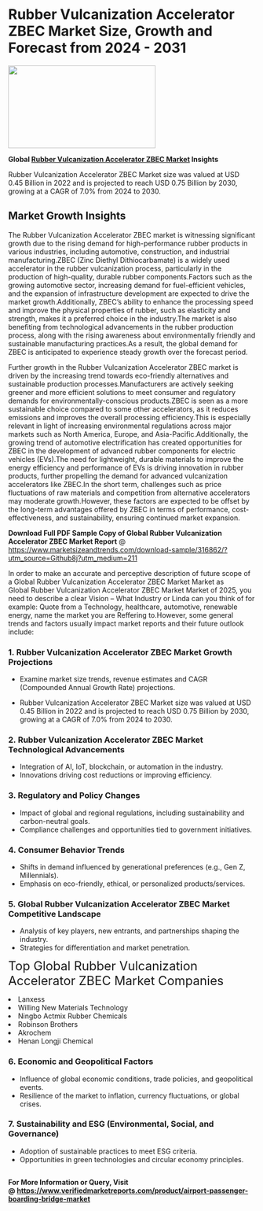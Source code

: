 <H1>Rubber Vulcanization Accelerator ZBEC Market Size, Growth and Forecast from 2024 - 2031</H1><img class="aligncenter size-medium wp-image-584254" src="https://thirdeyenews.in/wp-content/uploads/2024/09/Global-Market-Research-300x168.jpeg" alt="" width="300" height="168" /><p><strong>Global&nbsp;<a href="https://www.marketsizeandtrends.com/download-sample/316862/?utm_source=Github8j?utm_medium=211">Rubber Vulcanization Accelerator ZBEC Market</a> Insights</strong></p><p>Rubber Vulcanization Accelerator ZBEC Market size was valued at USD 0.45 Billion in 2022 and is projected to reach USD 0.75 Billion by 2030, growing at a CAGR of 7.0% from 2024 to 2030.</p><p><h2>Market Growth Insights</h2> <p>The Rubber Vulcanization Accelerator ZBEC market is witnessing significant growth due to the rising demand for high-performance rubber products in various industries, including automotive, construction, and industrial manufacturing.ZBEC (Zinc Diethyl Dithiocarbamate) is a widely used accelerator in the rubber vulcanization process, particularly in the production of high-quality, durable rubber components.Factors such as the growing automotive sector, increasing demand for fuel-efficient vehicles, and the expansion of infrastructure development are expected to drive the market growth.Additionally, ZBEC’s ability to enhance the processing speed and improve the physical properties of rubber, such as elasticity and strength, makes it a preferred choice in the industry.The market is also benefiting from technological advancements in the rubber production process, along with the rising awareness about environmentally friendly and sustainable manufacturing practices.As a result, the global demand for ZBEC is anticipated to experience steady growth over the forecast period.</p> <p>Further growth in the Rubber Vulcanization Accelerator ZBEC market is driven by the increasing trend towards eco-friendly alternatives and sustainable production processes.Manufacturers are actively seeking greener and more efficient solutions to meet consumer and regulatory demands for environmentally-conscious products.ZBEC is seen as a more sustainable choice compared to some other accelerators, as it reduces emissions and improves the overall processing efficiency.This is especially relevant in light of increasing environmental regulations across major markets such as North America, Europe, and Asia-Pacific.Additionally, the growing trend of automotive electrification has created opportunities for ZBEC in the development of advanced rubber components for electric vehicles (EVs).The need for lightweight, durable materials to improve the energy efficiency and performance of EVs is driving innovation in rubber products, further propelling the demand for advanced vulcanization accelerators like ZBEC.In the short term, challenges such as price fluctuations of raw materials and competition from alternative accelerators may moderate growth.However, these factors are expected to be offset by the long-term advantages offered by ZBEC in terms of performance, cost-effectiveness, and sustainability, ensuring continued market expansion.</p> <p><span class=""><strong>Download Full PDF Sample Copy of Global Rubber Vulcanization Accelerator ZBEC Market Report</strong> @ <a href="https://www.marketsizeandtrends.com/download-sample/316862/?utm_source=Github8j?utm_medium=211" target="_blank">https://www.marketsizeandtrends.com/download-sample/316862/?utm_source=Github8j?utm_medium=211</a></span></p><p>In order to make an accurate and perceptive description of future scope of a Global&nbsp;Rubber Vulcanization Accelerator ZBEC Market Market as Global&nbsp;Rubber Vulcanization Accelerator ZBEC Market Market of 2025, you need to describe a clear Vision &ndash; What Industry or Linda can you think of for example: Quote from a Technology, healthcare, automotive, renewable energy, name the market you are Reffering to.However, some general trends and factors usually impact market reports and their future outlook include:</p><h3>1.&nbsp;<strong>Rubber Vulcanization Accelerator ZBEC Market Growth Projections</strong></h3><ul><li>Examine market size trends, revenue estimates and CAGR (Compounded Annual Growth Rate) projections.</li><li><p>Rubber Vulcanization Accelerator ZBEC Market size was valued at USD 0.45 Billion in 2022 and is projected to reach USD 0.75 Billion by 2030, growing at a CAGR of 7.0% from 2024 to 2030.</p></li></ul><h3>2.&nbsp;<strong>Rubber Vulcanization Accelerator ZBEC Market Technological Advancements</strong></h3><ul><li>Integration of AI, IoT, blockchain, or automation in the industry.</li><li>Innovations driving cost reductions or improving efficiency.</li></ul><h3>3.&nbsp;<strong>Regulatory and Policy Changes</strong></h3><ul><li>Impact of global and regional regulations, including sustainability and carbon-neutral goals.</li><li>Compliance challenges and opportunities tied to government initiatives.</li></ul><h3>4.&nbsp;<strong>Consumer Behavior Trends</strong></h3><ul><li>Shifts in demand influenced by generational preferences (e.g., Gen Z, Millennials).</li><li>Emphasis on eco-friendly, ethical, or personalized products/services.</li></ul><h3>5.&nbsp;<strong>Global Rubber Vulcanization Accelerator ZBEC Market Competitive Landscape</strong></h3><ul><li>Analysis of key players, new entrants, and partnerships shaping the industry.</li><li>Strategies for differentiation and market penetration.</li></ul><p data-pm-slice="1 1 []"><span style="color: inherit; font-family: inherit; font-size: 25px;">Top Global Rubber Vulcanization Accelerator ZBEC Market Companies</span></p><div class="" data-test-id=""><p><li>Lanxess</li><li> Willing New Materials Technology</li><li> Ningbo Actmix Rubber Chemicals</li><li> Robinson Brothers</li><li> Akrochem</li><li> Henan Longji Chemical</li></p></div><h3>6.&nbsp;<strong>Economic and Geopolitical Factors</strong></h3><ul><li>Influence of global economic conditions, trade policies, and geopolitical events.</li><li>Resilience of the market to inflation, currency fluctuations, or global crises.</li></ul><h3>7.&nbsp;<strong>Sustainability and ESG (Environmental, Social, and Governance)</strong></h3><ul><li>Adoption of sustainable practices to meet ESG criteria.</li><li>Opportunities in green technologies and circular economy principles.</li></ul><h2><strong style="font-size: 14px;">For More Information or Query, Visit @&nbsp;</strong><a style="background-color: #ffffff; font-size: 14px;" href="https://www.marketsizeandtrends.com/report/rubber-vulcanization-accelerator-zbec-market/" target="_blank">https://www.verifiedmarketreports.com/product/airport-passenger-boarding-bridge-market</a></h2>